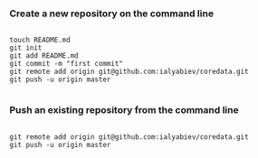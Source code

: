 
### Create a new repository on the command line

```

touch README.md  
git init  
git add README.md  
git commit -m "first commit"  
git remote add origin git@github.com:ialyabiev/coredata.git  
git push -u origin master
  
```

### Push an existing repository from the command line

  
```  

git remote add origin git@github.com:ialyabiev/coredata.git    
git push -u origin master

```
